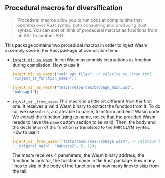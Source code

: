 ## Procedural macros for diversification

> Procedural macros allow you to run code at compile time that operates over Rust syntax, both consuming and producing Rust syntax. You can sort of think of procedural macros as functions from an AST to another AST.

This package contains two procedural macros in order to inject Wasm assembly code in the Rust package at compilation time. 

- [`inject_mir_as_wasm`](https://github.com/Jacarte/fastly4edge/blob/5ce6e88894158d573d2c17766ce0ba1680f7aa80/wiversify/wat2mir_macro/src/lib.rs#L19): Inject Wasm assemnbly instructions as function during compilation. How to use it:

	```rs
	inject_mir_as_wasm!("<mir_wat_file>", // relative to Cargo.toml
	"<inject_as_function_name>");

	inject_mir_as_wasm!("tests/resources/babbage_main.wat", 
	"babbage1");
	```


- [`inject_mir_from_wasm`](https://github.com/Jacarte/fastly4edge/blob/5ce6e88894158d573d2c17766ce0ba1680f7aa80/wiversify/wat2mir_macro/src/lib.rs#L44): This macro is a little bit different from the first one. It receives a valid Wasm binary to extract the function from it. To do so, we use `walrus`, a crate able to parse, transform and emit Wasm code. We extract the function using its name, notice that the provided Wasm needs to have the `name` custom section to be valid. Then, the body and the declaration of the function is translated to the MIR LLVM syntax. How to use it


	```rs
	inject_mir_from_wasm!("tests/resources/babbage.wasm", // relative to Cargo.toml
	"__original_main", "babbage2", 5, 12);
	```

	The macro receives 4 parameters, the Wasm binary address, the function to look for, the function name in the Rust package, how many lines to skip in the body of the function and how many lines to skip from the tail. 